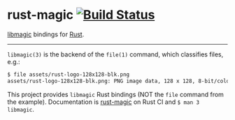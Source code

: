 rust-magic [![Build Status](https://travis-ci.org/robo9k/rust-magic.svg?branch=master)](https://travis-ci.org/robo9k/rust-magic)
==========

[libmagic](http://darwinsys.com/file/) bindings for [Rust](http://www.rust-lang.org/).

---

`libmagic(3)` is the backend of the `file(1)` command, which classifies files, e.g.:

```sh
$ file assets/rust-logo-128x128-blk.png
assets/rust-logo-128x128-blk.png: PNG image data, 128 x 128, 8-bit/color RGBA, non-interlaced
```

This project provides `libmagic` Rust bindings (NOT the `file` command from the example). Documentation is [rust-magic](http://rust-ci.org/robo9k/rust-magic/doc/magic/) on Rust CI and `$ man 3 libmagic`.
